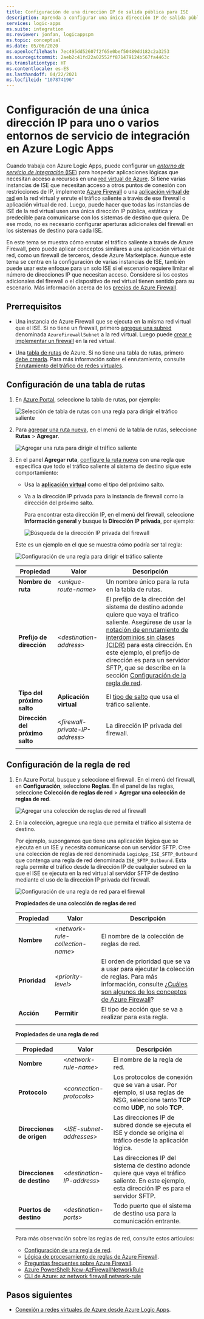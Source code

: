 ```yaml
---
title: Configuración de una dirección IP de salida pública para ISE
description: Aprenda a configurar una única dirección IP de salida pública para entornos del servicio de integración (ISE) en Azure Logic Apps
services: logic-apps
ms.suite: integration
ms.reviewer: jonfan, logicappspm
ms.topic: conceptual
ms.date: 05/06/2020
ms.openlocfilehash: 7ec495dd52607f2f65e0bef50489dd182c2a3253
ms.sourcegitcommit: 2aeb2c41fd22a02552ff871479124b567fa4463c
ms.translationtype: HT
ms.contentlocale: es-ES
ms.lasthandoff: 04/22/2021
ms.locfileid: "107874196"
---
```

# <a name="set-up-a-single-ip-address-for-one-or-more-integration-service-environments-in-azure-logic-apps"></a>Configuración de una única dirección IP para uno o varios entornos de servicio de integración en Azure Logic Apps

Cuando trabaja con Azure Logic Apps, puede configurar un [*entorno de servicio de integración* (ISE)](../logic-apps/connect-virtual-network-vnet-isolated-environment-overview.md) para hospedar aplicaciones lógicas que necesitan acceso a recursos en una [red virtual de Azure](../virtual-network/virtual-networks-overview.md). Si tiene varias instancias de ISE que necesitan acceso a otros puntos de conexión con restricciones de IP, implemente [Azure Firewall](../firewall/overview.md) o una [aplicación virtual de red](../virtual-network/virtual-networks-overview.md#filter-network-traffic) en la red virtual y enrute el tráfico saliente a través de ese firewall o aplicación virtual de red. Luego, puede hacer que todas las instancias de ISE de la red virtual usen una única dirección IP pública, estática y predecible para comunicarse con los sistemas de destino que quiera. De ese modo, no es necesario configurar aperturas adicionales del firewall en los sistemas de destino para cada ISE.

En este tema se muestra cómo enrutar el tráfico saliente a través de Azure Firewall, pero puede aplicar conceptos similares a una aplicación virtual de red, como un firewall de terceros, desde Azure Marketplace. Aunque este tema se centra en la configuración de varias instancias de ISE, también puede usar este enfoque para un solo ISE si el escenario requiere limitar el número de direcciones IP que necesitan acceso. Considere si los costos adicionales del firewall o el dispositivo de red virtual tienen sentido para su escenario. Más información acerca de los [precios de Azure Firewall](https://azure.microsoft.com/pricing/details/azure-firewall/).

## <a name="prerequisites"></a>Prerrequisitos

* Una instancia de Azure Firewall que se ejecuta en la misma red virtual que el ISE. Si no tiene un firewall, primero [agregue una subred](../virtual-network/virtual-network-manage-subnet.md#add-a-subnet) denominada `AzureFirewallSubnet` a la red virtual. Luego puede [crear e implementar un firewall](../firewall/tutorial-firewall-deploy-portal.md#deploy-the-firewall) en la red virtual.

* Una [tabla de rutas](../virtual-network/manage-route-table.md) de Azure. Si no tiene una tabla de rutas, primero [debe crearla](../virtual-network/manage-route-table.md#create-a-route-table). Para más información sobre el enrutamiento, consulte [Enrutamiento del tráfico de redes virtuales](../virtual-network/virtual-networks-udr-overview.md).

## <a name="set-up-route-table"></a>Configuración de una tabla de rutas

1. En [Azure Portal](https://portal.azure.com), seleccione la tabla de rutas, por ejemplo:

   ![Selección de tabla de rutas con una regla para dirigir el tráfico saliente](./media/connect-virtual-network-vnet-set-up-single-ip-address/select-route-table-for-virtual-network.png)

1. Para [agregar una ruta nueva](../virtual-network/manage-route-table.md#create-a-route), en el menú de la tabla de rutas, seleccione **Rutas** > **Agregar**.

   ![Agregar una ruta para dirigir el tráfico saliente](./media/connect-virtual-network-vnet-set-up-single-ip-address/add-route-to-route-table.png)

1. En el panel **Agregar ruta**, [configure la ruta nueva](../virtual-network/manage-route-table.md#create-a-route) con una regla que especifica que todo el tráfico saliente al sistema de destino sigue este comportamiento:

   * Usa la [**aplicación virtual**](../virtual-network/virtual-networks-udr-overview.md#user-defined) como el tipo del próximo salto.

   * Va a la dirección IP privada para la instancia de firewall como la dirección del próximo salto.

     Para encontrar esta dirección IP, en el menú del firewall, seleccione **Información general** y busque la **Dirección IP privada**, por ejemplo:

     ![Búsqueda de la dirección IP privada del firewall](./media/connect-virtual-network-vnet-set-up-single-ip-address/find-firewall-private-ip-address.png)

   Este es un ejemplo en el que se muestra cómo podría ser tal regla:

   ![Configuración de una regla para dirigir el tráfico saliente](./media/connect-virtual-network-vnet-set-up-single-ip-address/add-rule-to-route-table.png)

   | Propiedad | Valor | Descripción |
   |----------|-------|-------------|
   | **Nombre de ruta** | <*unique-route-name*> | Un nombre único para la ruta en la tabla de rutas. |
   | **Prefijo de dirección** | <*destination-address*> | El prefijo de la dirección del sistema de destino adonde quiere que vaya el tráfico saliente. Asegúrese de usar la [notación de enrutamiento de interdominios sin clases (CIDR)](https://en.wikipedia.org/wiki/Classless_Inter-Domain_Routing) para esta dirección. En este ejemplo, el prefijo de dirección es para un servidor SFTP, que se describe en la sección [Configuración de la regla de red](#set-up-network-rule). |
   | **Tipo del próximo salto** | **Aplicación virtual** | El [tipo de salto](../virtual-network/virtual-networks-udr-overview.md#next-hop-types-across-azure-tools) que usa el tráfico saliente. |
   | **Dirección del próximo salto** | <*firewall-private-IP-address*> | La dirección IP privada del firewall. |
   |||

<a name="set-up-network-rule"></a>

## <a name="set-up-network-rule"></a>Configuración de la regla de red

1. En Azure Portal, busque y seleccione el firewall. En el menú del firewall, en **Configuración**, seleccione **Reglas**. En el panel de las reglas, seleccione **Colección de reglas de red** > **Agregar una colección de reglas de red**.

   ![Agregar una colección de reglas de red al firewall](./media/connect-virtual-network-vnet-set-up-single-ip-address/add-network-rule-collection.png)

1. En la colección, agregue una regla que permita el tráfico al sistema de destino.

   Por ejemplo, supongamos que tiene una aplicación lógica que se ejecuta en un ISE y necesita comunicarse con un servidor SFTP. Cree una colección de reglas de red denominada `LogicApp_ISE_SFTP_Outbound` que contenga una regla de red denominada `ISE_SFTP_Outbound`. Esta regla permite el tráfico desde la dirección IP de cualquier subred en la que el ISE se ejecuta en la red virtual al servidor SFTP de destino mediante el uso de la dirección IP privada del firewall.

   ![Configuración de una regla de red para el firewall](./media/connect-virtual-network-vnet-set-up-single-ip-address/set-up-network-rule-for-firewall.png)

   **Propiedades de una colección de reglas de red**

   | Propiedad | Valor | Descripción |
   |----------|-------|-------------|
   | **Nombre** | <*network-rule-collection-name*> | El nombre de la colección de reglas de red. |
   | **Prioridad** | <*priority-level*> | El orden de prioridad que se va a usar para ejecutar la colección de reglas. Para más información, consulte [¿Cuáles son algunos de los conceptos de Azure Firewall](../firewall/firewall-faq.yml#what-are-some-azure-firewall-concepts)? |
   | **Acción** | **Permitir** | El tipo de acción que se va a realizar para esta regla. |
   |||

   **Propiedades de una regla de red**

   | Propiedad | Valor | Descripción |
   |----------|-------|-------------|
   | **Nombre** | <*network-rule-name*> | El nombre de la regla de red. |
   | **Protocolo** | <*connection-protocols*> | Los protocolos de conexión que se van a usar. Por ejemplo, si usa reglas de NSG, seleccione tanto **TCP** como **UDP**, no solo **TCP**. |
   | **Direcciones de origen** | <*ISE-subnet-addresses*> | Las direcciones IP de subred donde se ejecuta el ISE y donde se origina el tráfico desde la aplicación lógica. |
   | **Direcciones de destino** | <*destination-IP-address*> | Las direcciones IP del sistema de destino adonde quiere que vaya el tráfico saliente. En este ejemplo, esta dirección IP es para el servidor SFTP. |
   | **Puertos de destino** | <*destination-ports*> | Todo puerto que el sistema de destino usa para la comunicación entrante. |
   |||

   Para más observación sobre las reglas de red, consulte estos artículos:

   * [Configuración de una regla de red](../firewall/tutorial-firewall-deploy-portal.md#configure-a-network-rule).
   * [Lógica de procesamiento de reglas de Azure Firewall](../firewall/rule-processing.md#network-rules-and-applications-rules).
   * [Preguntas frecuentes sobre Azure Firewall](../firewall/firewall-faq.yml).
   * [Azure PowerShell: New-AzFirewallNetworkRule](/powershell/module/az.network/new-azfirewallnetworkrule)
   * [CLI de Azure: az network firewall network-rule](/cli/azure/network/firewall/network-rule#az_network_firewall_network_rule_create)

## <a name="next-steps"></a>Pasos siguientes

* [Conexión a redes virtuales de Azure desde Azure Logic Apps](../logic-apps/connect-virtual-network-vnet-isolated-environment.md).
